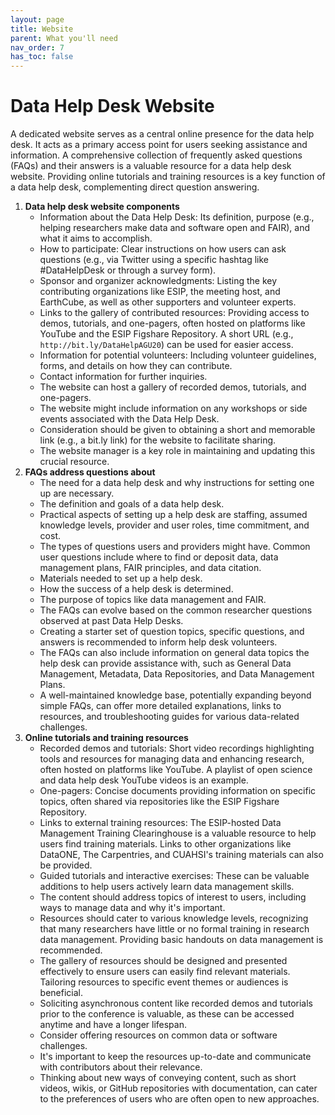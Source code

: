 ```yaml
---
layout: page
title: Website
parent: What you'll need
nav_order: 7
has_toc: false
---
```


# Data Help Desk Website

A dedicated website serves as a central online presence for the data help desk.
It acts as a primary access point for users seeking assistance and information.
A comprehensive collection of frequently asked questions (FAQs) and their
answers is a valuable resource for a data help desk website. Providing online
tutorials and training resources is a key function of a data help desk,
complementing direct question answering.

<!-- prettier-ignore -->
1. **Data help desk website components**
   - Information about the Data Help Desk: Its definition, purpose (e.g., helping researchers make data and software open and FAIR), and what it aims to accomplish.
   - How to participate: Clear instructions on how users can ask questions (e.g., via Twitter using a specific hashtag like #DataHelpDesk or through a survey form).
   - Sponsor and organizer acknowledgments: Listing the key contributing organizations like ESIP, the meeting host, and EarthCube, as well as other supporters and volunteer experts.
   - Links to the gallery of contributed resources: Providing access to demos, tutorials, and one-pagers, often hosted on platforms like YouTube and the ESIP Figshare Repository. A short URL (e.g., `http://bit.ly/DataHelpAGU20`) can be used for easier access.
   - Information for potential volunteers: Including volunteer guidelines, forms, and details on how they can contribute.
   - Contact information for further inquiries.
   - The website can host a gallery of recorded demos, tutorials, and one-pagers.
   - The website might include information on any workshops or side events associated with the Data Help Desk.
   - Consideration should be given to obtaining a short and memorable link (e.g., a bit.ly link) for the website to facilitate sharing.
   - The website manager is a key role in maintaining and updating this crucial resource.
1. **FAQs address questions about**
   - The need for a data help desk and why instructions for setting one up are necessary.
   - The definition and goals of a data help desk.
   - Practical aspects of setting up a help desk are staffing, assumed knowledge levels, provider and user roles, time commitment, and cost.
   - The types of questions users and providers might have. Common user questions include where to find or deposit data, data management plans, FAIR principles, and data citation.
   - Materials needed to set up a help desk.
   - How the success of a help desk is determined.
   - The purpose of topics like data management and FAIR.
   - The FAQs can evolve based on the common researcher questions observed at past Data Help Desks.
   - Creating a starter set of question topics, specific questions, and answers is recommended to inform help desk volunteers.
   - The FAQs can also include information on general data topics the help desk can provide assistance with, such as General Data Management, Metadata, Data Repositories, and Data Management Plans.
   - A well-maintained knowledge base, potentially expanding beyond simple FAQs, can offer more detailed explanations, links to resources, and troubleshooting guides for various data-related challenges.
1. **Online tutorials and training resources**
   - Recorded demos and tutorials: Short video recordings highlighting tools and resources for managing data and enhancing research, often hosted on platforms like YouTube. A playlist of open science and data help desk YouTube videos is an example.
   - One-pagers: Concise documents providing information on specific topics, often shared via repositories like the ESIP Figshare Repository.
   - Links to external training resources: The ESIP-hosted Data Management Training Clearinghouse is a valuable resource to help users find training materials. Links to other organizations like DataONE, The Carpentries, and CUAHSI's training materials can also be provided.
   - Guided tutorials and interactive exercises: These can be valuable additions to help users actively learn data management skills.
   - The content should address topics of interest to users, including ways to manage data and why it's important.
   - Resources should cater to various knowledge levels, recognizing that many researchers have little or no formal training in research data management. Providing basic handouts on data management is recommended.
   - The gallery of resources should be designed and presented effectively to ensure users can easily find relevant materials. Tailoring resources to specific event themes or audiences is beneficial.
   - Soliciting asynchronous content like recorded demos and tutorials prior to the conference is valuable, as these can be accessed anytime and have a longer lifespan.
   - Consider offering resources on common data or software challenges.
   - It's important to keep the resources up-to-date and communicate with contributors about their relevance.
   - Thinking about new ways of conveying content, such as short videos, wikis, or GitHub repositories with documentation, can cater to the preferences of users who are often open to new approaches.
